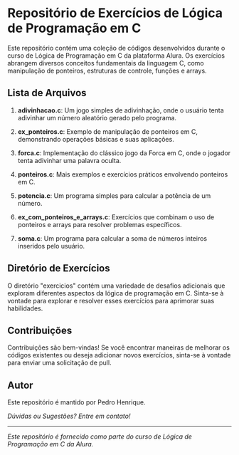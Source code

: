 # Repositório de Exercícios de Lógica de Programação em C

Este repositório contém uma coleção de códigos desenvolvidos durante o curso de Lógica de Programação em C da plataforma Alura. Os exercícios abrangem diversos conceitos fundamentais da linguagem C, como manipulação de ponteiros, estruturas de controle, funções e arrays.

## Lista de Arquivos

1. **adivinhacao.c**: Um jogo simples de adivinhação, onde o usuário tenta adivinhar um número aleatório gerado pelo programa.

2. **ex_ponteiros.c**: Exemplo de manipulação de ponteiros em C, demonstrando operações básicas e suas aplicações.

3. **forca.c**: Implementação do clássico jogo da Forca em C, onde o jogador tenta adivinhar uma palavra oculta.

4. **ponteiros.c**: Mais exemplos e exercícios práticos envolvendo ponteiros em C.

5. **potencia.c**: Um programa simples para calcular a potência de um número.

6. **ex_com_ponteiros_e_arrays.c**: Exercícios que combinam o uso de ponteiros e arrays para resolver problemas específicos.

7. **soma.c**: Um programa para calcular a soma de números inteiros inseridos pelo usuário.

## Diretório de Exercícios

O diretório "exercicios" contém uma variedade de desafios adicionais que exploram diferentes aspectos da lógica de programação em C. Sinta-se à vontade para explorar e resolver esses exercícios para aprimorar suas habilidades.

## Contribuições

Contribuições são bem-vindas! Se você encontrar maneiras de melhorar os códigos existentes ou deseja adicionar novos exercícios, sinta-se à vontade para enviar uma solicitação de pull.

## Autor

Este repositório é mantido por Pedro Henrique.

*Dúvidas ou Sugestões? Entre em contato!*

---
*Este repositório é fornecido como parte do curso de Lógica de Programação em C da Alura.*

